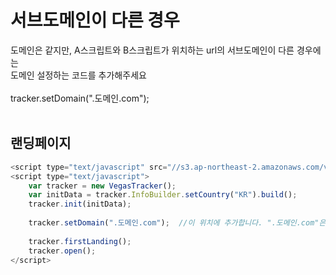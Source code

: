 # 서브도메인이 다른 경우

도메인은 같지만, A스크립트와 B스크립트가 위치하는 url의 서브도메인이 다른 경우에는
<br>
도메인 설정하는 코드를 추가해주세요
<br><br>
tracker.setDomain(".도메인.com"); 
<br><br>


## 랜딩페이지

```javascript
<script type="text/javascript" src="//s3.ap-northeast-2.amazonaws.com/vegas-kor-o/sdk/web/vegastracker.min.js"></script>
<script type="text/javascript">
    var tracker = new VegasTracker();
    var initData = tracker.InfoBuilder.setCountry("KR").build();
    tracker.init(initData);
    
    tracker.setDomain(".도메인.com");  //이 위치에 추가합니다. ".도메인.com"은 수정해서 사용합니다.
    
    tracker.firstLanding();
    tracker.open();
</script>
```
<br><br><br><br>
